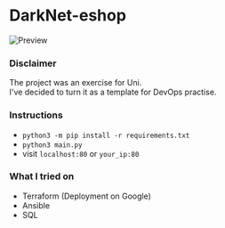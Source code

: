 # DarkNet-eshop 

![Preview](https://user-images.githubusercontent.com/30930688/215182022-9e13f435-bf5d-4e54-ad47-a4d672d80e9e.png)


### Disclaimer 
The project was an exercise for Uni.<br>
I've decided to turn it as a template for DevOps practise.


### Instructions
* `python3 -m pip install -r requirements.txt`
* `python3 main.py`
* visit `localhost:80` or `your_ip:80`

### What I tried on 
* Terraform (Deployment on Google) 
* Ansible 
* SQL

